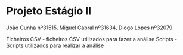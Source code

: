 # Projeto Estágio II

João Cunha nº31515, Miguel Cabral nº31634, Diogo Lopes nº32079

Ficheiros CSV - ficheiros CSV utilizados para fazer a análise
Scripts - Scripts utilizados para realizar a análise 
